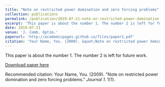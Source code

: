 ```yaml
---
title: "Note on restricted power domination and zero forcing problems"
collection: publications
permalink: /publication/2019-07-21-note-on-restricted-power-domination-and-zero-forcing-problems
excerpt: 'This paper is about the number 1. The number 2 is left for future work.'
date: 2019-07-21
venue: 'J. Comb. Optim.'
paperurl: 'http://academicpages.github.io/files/paper1.pdf'
citation: 'Your Name, You. (2009). &quot;Note on restricted power domination and zero forcing problems.&quot; <i>Journal 1</i>. 1(1).'
---
```

This paper is about the number 1. The number 2 is left for future work.

[Download paper here](http://academicpages.github.io/files/paper1.pdf)

Recommended citation: Your Name, You. (2009). "Note on restricted power domination and zero forcing problems." <i>Journal 1</i>. 1(1).